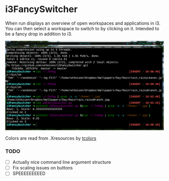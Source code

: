 # i3FancySwitcher
When run displays an overview of open workspaces and applications in i3. You
can then select a workspace to switch to by clicking on it. Intended to be a
fancy drop in addition to i3.

![Current State](example.gif)

Colors are read from .Xresources by [tcolors](https://github.com/mkoskar/tcolors)

### TODO
- [ ] Actually nice command line argument structure
- [ ] Fix scaling issues on buttons
- [ ] SPEEEEEEEEED
